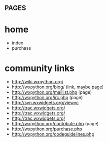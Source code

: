 PAGES
-----

home
====
* index
* purchase

community links
=========

* http://wiki.wxpython.org/
* http://wxpython.org/blog/ (link, maybe page)
* http://wxpython.org/maillist.php (page)
* http://wxpython.org/irc.php (page)
* http://svn.wxwidgets.org/viewvc
* http://trac.wxwidgets.org/
* http://trac.wxwidgets.org/
* http://trac.wxwidgets.org/
* http://wxpython.org/contribute.php (page)
* http://wxpython.org/purchase.php
* http://wxpython.org/codeguidelines.php
